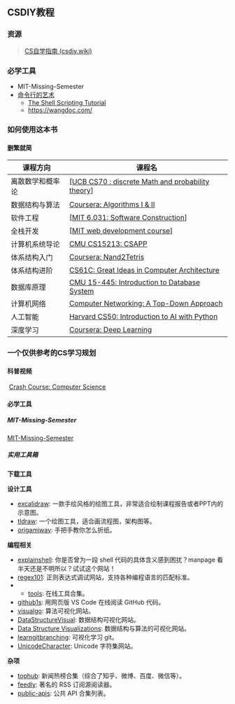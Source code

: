 
## CSDIY教程
### 资源 
> [CS自学指南 (csdiy.wiki)](https://csdiy.wiki/)


### 必学工具

* MIT-Missing-Semester
* [命令行的艺术](https://github.com/jlevy/the-art-of-command-line/blob/master/README-zh.md)
	* [The Shell Scripting Tutorial](https://www.shellscript.sh/)
	* https://wangdoc.com/







### 如何使用这本书

#### 删繁就简

| 课程方向         | 课程名                                                                                                                  |
| ---------------- | ----------------------------------------------------------------------------------------------------------------------- |
| 离散数学和概率论 | [[UCB CS70 : discrete Math and probability theory](https://csdiy.wiki/%E6%95%B0%E5%AD%A6%E8%BF%9B%E9%98%B6/CS70/)]      |
| 数据结构与算法   | [Coursera: Algorithms I & II](https://csdiy.wiki/%E6%95%B0%E6%8D%AE%E7%BB%93%E6%9E%84%E4%B8%8E%E7%AE%97%E6%B3%95/Algo/) |
| 软件工程         | [[MIT 6.031: Software Construction](https://csdiy.wiki/%E8%BD%AF%E4%BB%B6%E5%B7%A5%E7%A8%8B/6031/)]                     |
| 全栈开发         | [[MIT web development course](https://csdiy.wiki/Web%E5%BC%80%E5%8F%91/mitweb/)]                                        |
| 计算机系统导论   | [CMU CS15213: CSAPP](https://csdiy.wiki/%E4%BD%93%E7%B3%BB%E7%BB%93%E6%9E%84/CSAPP/)                                    |
| 体系结构入门     | [Coursera: Nand2Tetris](https://csdiy.wiki/%E4%BD%93%E7%B3%BB%E7%BB%93%E6%9E%84/N2T/)                                   |
| 体系结构进阶     | [CS61C: Great Ideas in Computer Architecture](https://csdiy.wiki/%E4%BD%93%E7%B3%BB%E7%BB%93%E6%9E%84/CS61C/)           |
| 数据库原理       | [CMU 15-445: Introduction to Database System](https://csdiy.wiki/%E6%95%B0%E6%8D%AE%E5%BA%93%E7%B3%BB%E7%BB%9F/15445/)  |
| 计算机网络       | [Computer Networking: A Top-Down Approach](https://csdiy.wiki/%E8%AE%A1%E7%AE%97%E6%9C%BA%E7%BD%91%E7%BB%9C/topdown/)   |
| 人工智能         | [Harvard CS50: Introduction to AI with Python](https://csdiy.wiki/%E4%BA%BA%E5%B7%A5%E6%99%BA%E8%83%BD/CS50/)           |
| 深度学习         | [Coursera: Deep Learning](https://csdiy.wiki/%E6%B7%B1%E5%BA%A6%E5%AD%A6%E4%B9%A0/CS230/)                                                                                                                        |



### 一个仅供参考的CS学习规划

#### 科普视频
 [Crash Course: Computer Science](https://www.bilibili.com/video/BV1EW411u7th)


#### 必学工具

##### MIT-Missing-Semester
[MIT-Missing-Semester](https://csdiy.wiki/%E7%BC%96%E7%A8%8B%E5%85%A5%E9%97%A8/MIT-Missing-Semester/)


##### 实用工具箱

**下载工具**

**设计工具**
-   [excalidraw](https://excalidraw.com/): 一款手绘风格的绘图工具，非常适合绘制课程报告或者PPT内的示意图。
-   [tldraw](https://www.tldraw.com/): 一个绘图工具，适合画流程图，架构图等。
-   [origamiway](https://www.origamiway.com/paper-folding-crafts-step-by-step.shtml): 手把手教你怎么折纸。

**编程相关**
-   [explainshell](https://explainshell.com/): 你是否曾为一段 shell 代码的具体含义感到困扰？manpage 看半天还是不明所以？试试这个网站！
-   [regex101](https://regex101.com/): 正则表达式调试网站，支持各种编程语言的匹配标准。
- -   [tools](https://tools.fun/): 在线工具合集。
-   [github1s](https://github1s.com/): 用网页版 VS Code 在线阅读 GitHub 代码。
-   [visualgo](https://visualgo.net/en): 算法可视化网站。
-   [DataStructureVisual](http://www.rmboot.com/): 数据结构可视化网站。
-   [Data Structure Visualizations](https://www.cs.usfca.edu/~galles/visualization/Algorithms.html): 数据结构与算法的可视化网站。
-   [learngitbranching](https://learngitbranching.js.org/?locale=zh_CN): 可视化学习 git。
-   [UnicodeCharacter](https://unicode-table.com/en/): Unicode 字符集网站。

**杂项**
-   [tophub](https://tophub.today/): 新闻热榜合集（综合了知乎、微博、百度、微信等）。
-   [feedly](https://feedly.com/): 著名的 RSS 订阅源阅读器。
-   [public-apis](https://github.com/public-apis/public-apis): 公共 API 合集列表。

